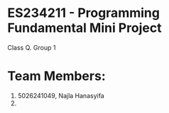 # ES234211 - Programming Fundamental Mini Project
Class Q. Group 1
# Team Members:
1. 5026241049, Najla Hanasyifa
2. 
